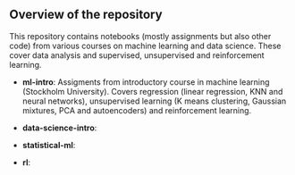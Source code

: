 ## Overview of the repository

This repository contains notebooks (mostly assignments but also other code) from various courses on machine learning and data science. These cover data analysis and supervised, unsupervised and reinforcement learning. 

- **ml-intro**: Assigments from introductory course in machine learning (Stockholm University). Covers regression (linear regression, KNN and neural networks), unsupervised learning (K means clustering, Gaussian mixtures, PCA and autoencoders) and reinforcement learning.

- **data-science-intro**:

- **statistical-ml**:

- **rl**:   
